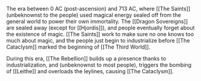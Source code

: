 The era between 0 AC (post-ascension) and 713 AC, where [[The Saints]] (unbeknownst to the people) used magical energy sealed off from the general world to power their own immortality. The [[Dragon Sovereigns]] are sealed away (except for [[Hjordis]]), and people eventually forget about the existence of magic. [[The Saints]] work to make sure no one knows too much about magic, and the people just begin to industrialize before [[The Cataclysm]] marked the beginning of [[The Third World]].

During this era, [[The Rebellion]] builds up a presence thanks to industrialization, and (unbeknownst to most people), triggers the bombing of [[Leithe]] and overloads the leylines, causing [[The Cataclysm]].
